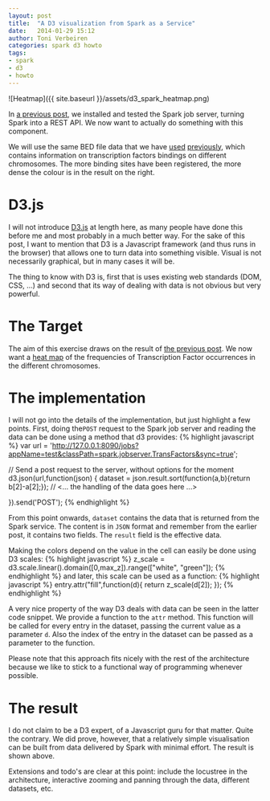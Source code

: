 ```yaml
---
layout: post
title:  "A D3 visualization from Spark as a Service"
date:   2014-01-29 15:12
author: Toni Verbeiren
categories: spark d3 howto
tags:
- spark
- d3
- howto
---
```

![Heatmap]({{ site.baseurl }}/assets/d3_spark_heatmap.png)

In [a previous post](/2014/01/spark-as-a-service), we installed and tested the Spark job server, turning Spark into a REST API. We now want to actually do something with this component.

We will use the same BED file data that we have [used](/2014/01/spark-for-genomic-data) [previously](/2014/01/spark-as-a-service), which contains information on transcription factors bindings on different chromosomes. The more binding sites have been registered, the more dense the colour is in the result on the right.

# D3.js

I will not introduce [D3.js](http://d3js.org/) at length here, as many people have done this before me and most probably in a much better way. For the sake of this post, I want to mention that D3 is a Javascript framework (and thus runs in the browser) that allows one to turn data into something visible. Visual is not necessarily graphical, but in many cases it will be.

The thing to know with D3 is, first that is uses existing web standards (DOM, CSS, ...) and second that its way of dealing with data is not obvious but very powerful.

# The Target
The aim of this exercise draws on the result of [the previous post](/2014/01/spark-as-a-service). We now want a [heat map](http://en.wikipedia.org/wiki/Heat_map) of the frequencies of Transcription Factor occurrences in the different chromosomes.

# The implementation
I will not go into the details of the implementation, but just highlight a few points. First, doing the`POST` request to the Spark job server and reading the data can be done using a method that d3 provides:
{% highlight javascript %}
var url = 'http://127.0.0.1:8090/jobs?appName=test&classPath=spark.jobserver.TransFactors&sync=true';

// Send a post request to the server, without options for the moment
d3.json(url,function(json) {
  dataset = json.result.sort(function(a,b){return b[2]-a[2];});
  // &lt;... the handling of the data goes here ...&gt;

}).send('POST');
{% endhighlight %}

From this point onwards, `dataset` contains the data that is returned from the Spark service. The content is in `JSON` format and remember from the earlier post, it contains two fields. The `result` field is the effective data.

Making the colors depend on the value in the cell can easily be done using D3 scales:
{% highlight javascript %}
z_scale = d3.scale.linear().domain([0,max_z]).range(["white", "green"]);
{% endhighlight %}
and later, this scale can be used as a function:
{% highlight javascript %}
entry.attr("fill",function(d){
  return z_scale(d[2]);
});
{% endhighlight %}

A very nice property of the way D3 deals with data can be seen in the latter code snippet. We provide a function to the `attr` method. This function will be called for every entry in the dataset, passing the current value as a parameter `d`. Also the index of the entry in the dataset can be passed as a parameter to the function.

Please note that this approach fits nicely with the rest of the architecture because we like to stick to a functional way of programming whenever possible.

# The result
I do not claim to be a D3 expert, of a Javascript guru for that matter. Quite the contrary. We did prove, however, that a relatively simple visualisation can be built from data delivered by Spark with minimal effort. The result is shown above.

Extensions and todo's are clear at this point: include the locustree in the architecture, interactive zooming and panning through the data, different datasets, etc.
